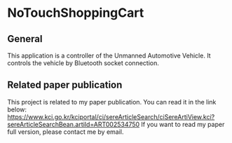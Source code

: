 # NoTouchShoppingCart
## General
This application is a controller of the Unmanned Automotive Vehicle. It controls the vehicle by Bluetooth socket connection. 

## Related paper publication
This project is related to my paper publication. You can read it in the link below: https://www.kci.go.kr/kciportal/ci/sereArticleSearch/ciSereArtiView.kci?sereArticleSearchBean.artiId=ART002534750
If you want to read my paper full version, please contact me by email.
